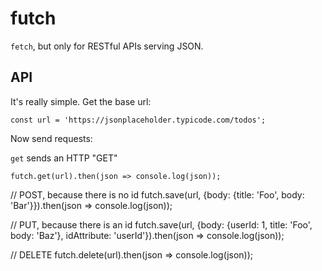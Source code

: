 # futch
`fetch`, but only for RESTful APIs serving JSON.

## API
It's really simple. Get the base url:
```
const url = 'https://jsonplaceholder.typicode.com/todos';
```
Now send requests:

`get` sends an HTTP "GET"
```
futch.get(url).then(json => console.log(json));
```
// POST, because there is no id
futch.save(url, {body: {title: 'Foo', body: 'Bar'}}).then(json => console.log(json));

// PUT, because there is an id 
futch.save(url, {body: {userId: 1, title: 'Foo', body: 'Baz'}, idAttribute: 'userId'}).then(json => console.log(json));

// DELETE
futch.delete(url).then(json => console.log(json));
```

